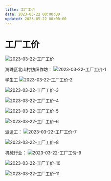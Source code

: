 ```yaml
---
title: 工厂工价
date: 2023-03-22 00:00:00
updated: 2023-05-22 00:00:00
---
```


# 工厂工价
![2023-03-22-工厂工价](assets/2023-03-22-工厂工价.jpeg)

海珠区北山村纺织作坊：
![2023-03-22-工厂工价-1](assets/2023-03-22-工厂工价-1.jpeg)

学生工
![2023-03-22-工厂工价-2](assets/2023-03-22-工厂工价-2.jpeg)

![2023-03-22-工厂工价-3](assets/2023-03-22-工厂工价-3.jpeg)

![2023-03-22-工厂工价-4](assets/2023-03-22-工厂工价-4.jpeg)

![2023-03-22-工厂工价-5](assets/2023-03-22-工厂工价-5.jpeg)

![2023-03-22-工厂工价-6](assets/2023-03-22-工厂工价-6.jpeg)

派遣工：
![2023-03-22-工厂工价-7](assets/2023-03-22-工厂工价-7.png)

![2023-03-22-工厂工价-8](assets/2023-03-22-工厂工价-8.jpeg)

机械行业：
![2023-03-22-工厂工价-9](assets/2023-03-22-工厂工价-9.jpeg)

![2023-03-22-工厂工价-10](assets/2023-03-22-工厂工价-10.jpeg)

![2023-03-22-工厂工价-11](assets/2023-03-22-工厂工价-11.png)

